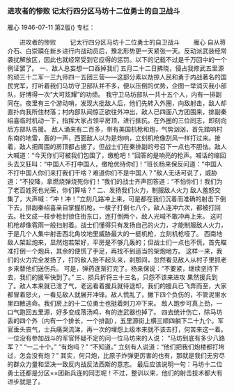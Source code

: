 ### 进攻者的惨败  记太行四分区马坊十二位勇士的自卫战斗
雁心
1946-07-11
第2版()
专栏：

　　进攻者的惨败
　　记太行四分区马坊十二位勇士的自卫战斗
　　雁心
    自从蒋介石、白崇禧在新乡进行内战动员后，豫北形势更一天紧张一天。反动派武装经常袭扰解放区，因此也就经常受到它应得的惩罚。以下的记载不过是千万回中的一个例证罢了。
            一、敌人总妄想一口吞掉我们
    五月二十二日拂晓，侵占我修武五里源的顽三十二军一三九师四一五团三营——这部分素以劫掠人民和勇于内战著名的国民党军，打听着我们马坊守卫部队并不多，便以压倒的优势，企图一举消灭我小部队，好博得一次“大可炫耀”的功绩。
    我守卫马坊部队一共十五个人，内有一排副同在。夜里有三个游动哨，发现大批敌人后，他们先转入外圈，向敌射击，敌人却直扑向我所住材落；村内部队闻惊正欲往外冲出，敌人已四面八方团围来，排副秦绍喜临时机动一下，指挥大家占领平房顶，进行抵抗。在外圈的三位同志，即刻向后方部队告援。
    敌人涌来有二百多，带有美国机枪和炮，气势汹汹，首先踏响村东南的地雷，轰的一声，西面敌人以为是炮响，立刻机枪像刮风一样打过来。接着，敌人把周围的房顶都占据了。但战士们在秦排副的号召下一点也不胆怯。敌人大喊道：“今天你们可被我们包围了，缴枪吧！”回答的是响亮的枪声。喊话的缩回头去又狂叫：“中国人不打中国人，缴枪优待你们！”班长杨来保反问道：“中国人不打中国人你们来打我们干啥？难道你们不是中国人？”敌人无话可说了，威胁道：“不投降，拿燃烧弹烧死你们！”我们的战士齐声回答道：“不怕你们！我们为了老百姓死也光荣，你们算啥？”
            二、发扬我们火力，制服敌人火力
    敌人羞怒交集了，大声喊：“冲！冲！”立刻几路冲上来，可是都在我们沉着而准确的射击下倒下去，排副秦绍喜亲自掌握机枪，一梭子打倒七八个，敌人连冲六次，都被打回去。杜文成一枝步枪封锁住街东口，连打倒两个，敌人光喊不敢冲再上来。
    这时机枪却像雹雨一般扫射着。战士们懂得只有发扬自己的火力，才能制服敌人火力，于是几个人集中射击西北角坟地里威胁最大的一挺机枪，立刻机枪哑了。
    西南地敌人架起炮来，显然炮若架好，平房是不够几轰的；但战士们一点也不慌，首先瞄准打倒一个炮兵，其余的便慌了手足，再找不到适当的架炮地方。
    这样一来，我们的火力完全发扬了，打的敌人抬不起头来，刹那间，忽然看见敌人从村子里抓老乡来替他们送伤兵。
    可是，弹药逐渐打完了。杨来保说：“不要紧，继续坚持下去，我们的援军快到了。”
            三、损兵折将三十三名，只怨不该来进攻
    果然援兵到了。敌人本来就已泄了气，老远看着援兵就待退却，我们的援兵已飞奔而至，大家都冒着怒火，一看见敌人就展开冲锋。敌人慌乱了，撇下四个负伤的，不管泥里水里四散逃命。我们房上的十二位勇士也挺着刺刀冲下来。
    敌人跑步可真上劲，一口气跑回五里源，好多变成落汤鸡，有的连武器也掉了。
    四去统计伤亡，除马坊丢的四个外（内有一个排长，一个排副），五里源街上横三顺四躺下二十九个。军官垂头丧气，士兵痛哭流涕，再一次的埋怨上级本来就不该去打，何苦来这一着。
    一位没有参加战斗的军官怀疑不定的问一位马坊来的人说：
    “马坊到底有多少八路军？”
    “一二十个。”
    “有炮吗？”
    “不知道。”
    立刻有人说道：“他们把我们炮楼都打垮过，怎会没有炮？”
    其实，何只炮，比原子炸弹更厉害的也有，那就是我们无穷尽的群众力量和坚决一致反内战反法西斯的意志。
    最后应该说明一句：马坊十二位勇士还都是分区××团新兵连的同志呢！不过，整训以来，他们的射击技术都大有进步就是了。
